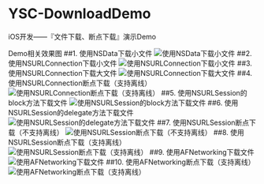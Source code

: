 # YSC-DownloadDemo
iOS开发——『文件下载、断点下载』演示Demo

Demo相关效果图
##1. 使用NSData下载小文件
![使用NSData下载小文件](https://github.com/lianai911/YSC-DownloadDemo/blob/master/images/NSData1.gif?raw=true)
##2. 使用NSURLConnection下载小文件
![使用NSURLConnection下载小文件](https://github.com/lianai911/YSC-DownloadDemo/blob/master/images/NSURLConnection1.gif?raw=true)
##3. 使用NSURLConnection下载大文件
![使用NSURLConnection下载大文件](https://github.com/lianai911/YSC-DownloadDemo/blob/master/images/NSURLConnection2.gif?raw=true)
##4. 使用NSURLConnection断点下载（支持离线）
![使用NSURLConnection断点下载（支持离线）](https://github.com/lianai911/YSC-DownloadDemo/blob/master/images/NSURLConnection3.gif?raw=true)
##5. 使用NSURLSession的block方法下载文件
![使用NSURLSession的block方法下载文件](https://github.com/lianai911/YSC-DownloadDemo/blob/master/images/NSURLSession1.gif?raw=true)
##6. 使用NSURLSession的delegate方法下载文件
![使用NSURLSession的delegate方法下载文件](https://github.com/lianai911/YSC-DownloadDemo/blob/master/images/NSURLSession2.gif?raw=true)
##7. 使用NSURLSession断点下载（不支持离线）
![使用NSURLSession断点下载（不支持离线）](https://github.com/lianai911/YSC-DownloadDemo/blob/master/images/NSURLSession3.gif?raw=true)
##8. 使用NSURLSession断点下载（支持离线）
![使用NSURLSession断点下载（支持离线）](https://github.com/lianai911/YSC-DownloadDemo/blob/master/images/NSURLSession4.gif?raw=true)
##9. 使用AFNetworking下载文件
![使用AFNetworking下载文件](https://github.com/lianai911/YSC-DownloadDemo/blob/master/images/AFNetworking1.gif?raw=true)
##10. 使用AFNetworking断点下载（支持离线）
![使用AFNetworking断点下载（支持离线）](https://github.com/lianai911/YSC-DownloadDemo/blob/master/images/AFNetworking2.gif?raw=true)
